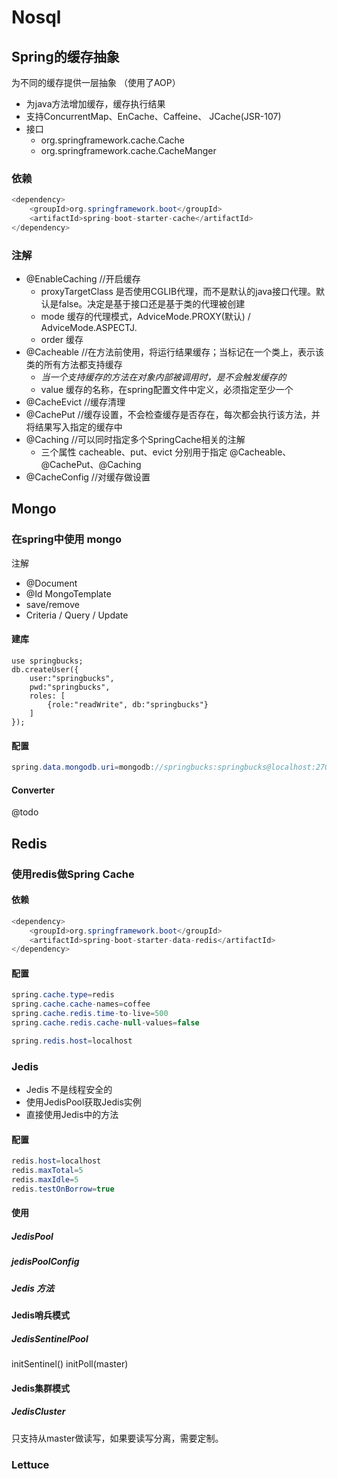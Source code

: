 # Nosql

## Spring的缓存抽象
为不同的缓存提供一层抽象 （使用了AOP）
- 为java方法增加缓存，缓存执行结果
- 支持ConcurrentMap、EnCache、Caffeine、 JCache(JSR-107)
- 接口
	- org.springframework.cache.Cache
	- org.springframework.cache.CacheManger

### 依赖
```JAVA
<dependency>
	<groupId>org.springframework.boot</groupId>
	<artifactId>spring-boot-starter-cache</artifactId>
</dependency>
```

### 注解
- @EnableCaching	//开启缓存
	- proxyTargetClass 是否使用CGLIB代理，而不是默认的java接口代理。默认是false。决定是基于接口还是基于类的代理被创建
	- mode  缓存的代理模式，AdviceMode.PROXY(默认) / AdviceMode.ASPECTJ. 
	- order 缓存 
- @Cacheable	//在方法前使用，将运行结果缓存；当标记在一个类上，表示该类的所有方法都支持缓存
	- *当一个支持缓存的方法在对象内部被调用时，是不会触发缓存的*
	- value 缓存的名称，在spring配置文件中定义，必须指定至少一个
- @CacheEvict  	//缓存清理
- @CachePut		//缓存设置，不会检查缓存是否存在，每次都会执行该方法，并将结果写入指定的缓存中
- @Caching 		//可以同时指定多个SpringCache相关的注解
	- 三个属性 cacheable、put、evict 分别用于指定 @Cacheable、@CachePut、@Caching
- @CacheConfig	//对缓存做设置


## Mongo
### 在spring中使用 mongo
注解
- @Document
- @Id
MongoTemplate
- save/remove
- Criteria / Query / Update

#### 建库
```mongo
use springbucks;
db.createUser({
	user:"springbucks", 
	pwd:"springbucks", 
	roles: [
		{role:"readWrite", db:"springbucks"}
	]
});
```
#### 配置
```JAVA
spring.data.mongodb.uri=mongodb://springbucks:springbucks@localhost:27017/springbucks
```

#### Converter
@todo


## Redis
### 使用redis做Spring Cache
#### 依赖
```JAVA
<dependency>
    <groupId>org.springframework.boot</groupId>
    <artifactId>spring-boot-starter-data-redis</artifactId>
</dependency>
```
#### 配置
```JAVA
spring.cache.type=redis
spring.cache.cache-names=coffee
spring.cache.redis.time-to-live=500
spring.cache.redis.cache-null-values=false

spring.redis.host=localhost
```

### Jedis
- Jedis 不是线程安全的
- 使用JedisPool获取Jedis实例
- 直接使用Jedis中的方法

#### 配置
```JAVA
redis.host=localhost
redis.maxTotal=5
redis.maxIdle=5
redis.testOnBorrow=true
```
#### 使用
##### JedisPool
##### jedisPoolConfig
##### Jedis 方法

#### Jedis哨兵模式
##### JedisSentinelPool
initSentinel()
initPoll(master)

#### Jedis集群模式
##### JedisCluster
只支持从master做读写，如果要读写分离，需要定制。

### Lettuce
